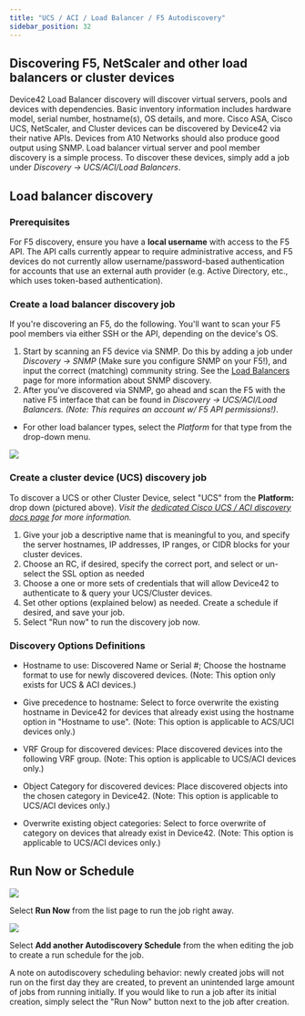 ```yaml
---
title: "UCS / ACI / Load Balancer / F5 Autodiscovery"
sidebar_position: 32
---
```


## Discovering F5, NetScaler and other load balancers or cluster devices

Device42 Load Balancer discovery will discover virtual servers, pools and devices with dependencies. Basic inventory information includes hardware model, serial number, hostname(s), OS details, and more. Cisco ASA, Cisco UCS, NetScaler, and Cluster devices can be discovered by Device42 via their native APIs. Devices from A10 Networks should also produce good output using SNMP. Load balancer virtual server and pool member discovery is a simple process. To discover these devices, simply add a job under _Discovery -> UCS/ACI/Load Balancers_.

## Load balancer discovery

### Prerequisites

For F5 discovery, ensure you have a **local username** with access to the F5 API. The API calls currently appear to require administrative access, and F5 devices do not currently allow username/password-based authentication for accounts that use an external auth provider (e.g. Active Directory, etc., which uses token-based authentication).

### Create a load balancer discovery job

If you're discovering an F5, do the following. You'll want to scan your F5 pool members via either SSH or the API, depending on the device's OS.

1. Start by scanning an F5 device via SNMP. Do this by adding a job under _Discovery → SNMP_ (Make sure you configure SNMP on your F5!), and input the correct (matching) community string. See the [Load Balancers](https://docs.device42.com/load-balancers/) page for more information about SNMP discovery.
2. After you've discovered via SNMP, go ahead and scan the F5 with the native F5 interface that can be found in _Discovery -> _UCS/ACI/Load Balancers_._ _(Note: This requires an account w/ F5 API permissions!)_.

- For other load balancer types, select the _Platform_ for that type from the drop-down menu.

![](/assets/images/D42-21271_UCS-F5-AD-add-job.png)

### Create a cluster device (UCS) discovery job

To discover a UCS or other Cluster Device, select "UCS" from the **Platform:** drop down (pictured above). _Visit the [dedicated Cisco UCS / ACI discovery docs page](cisco-ucs-auto-discovery) for more information._

1. Give your job a descriptive name that is meaningful to you, and specify the server hostnames, IP addresses, IP ranges, or CIDR blocks for your cluster devices.
2. Choose an RC, if desired, specify the correct port, and select or un-select the SSL option as needed
3. Choose a one or more sets of credentials that will allow Device42 to authenticate to & query your UCS/Cluster devices.
4. Set other options (explained below) as needed. Create a schedule if desired, and save your job.
5. Select "Run now" to run the discovery job now.

### Discovery Options Definitions

- Hostname to use: Discovered Name or Serial #; Choose the hostname format to use for newly discovered devices.
  (Note: This option only exists for UCS & ACI devices.)

- Give precedence to hostname: Select to force overwrite the existing hostname in Device42 for devices that already exist using the hostname option in "Hostname to use".
  (Note: This option is applicable to ACS/UCI devices only.)

- VRF Group for discovered devices: Place discovered devices into the following VRF group.
  (Note: This option is applicable to UCS/ACI devices only.)

- Object Category for discovered devices: Place discovered objects into the chosen category in Device42.
  (Note: This option is applicable to UCS/ACI devices only.)

- Overwrite existing object categories: Select to force overwrite of category on devices that already exist in Device42.
  (Note: This option is applicable to UCS/ACI devices only.)


## Run Now or Schedule

![](/assets/images/image-700x115.png)

Select **Run Now** from the list page to run the job right away.

![](/assets/images/AD_Blade-Discovery-Run-Schedule.png)

Select **Add another Autodiscovery Schedule** from the when editing the job to create a run schedule for the job.

A note on autodiscovery scheduling behavior: newly created jobs will not run on the first day they are created, to prevent an unintended large amount of jobs from running initially. If you would like to run a job after its initial creation, simply select the "Run Now" button next to the job after creation.
